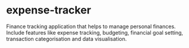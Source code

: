 # expense-tracker
Finance tracking application that helps to manage personal finances. Include features like expense tracking, budgeting, financial goal setting, transaction categorisation and data visualisation.
